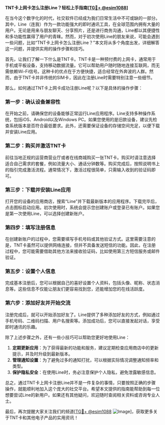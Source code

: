 **TNT卡上网卡怎么注册Line？轻松上手指南[[TG💪+ @esim1088](https://t.me/s/esim1088)]**

在当今这个数字化的时代，社交软件已经成为我们日常生活中不可或缺的一部分。其中，Line（连我）作为一款功能强大的即时通讯工具，在全球范围内拥有大量的用户。无论是用来与朋友聊天、分享照片，还是进行商务沟通，Line都以其便捷性和多功能性赢得了用户的青睐。然而，对于初次使用Line的朋友来说，可能会遇到一些问题，比如“TNT卡上网卡怎么注册Line？”本文将从多个角度出发，详细解答这一问题，并提供实用的操作步骤和技巧。

首先，让我们了解一下什么是TNT卡。TNT卡是一种预付费的上网卡，通常用于手机或平板设备，支持移动数据流量。它可以帮助用户随时随地连接互联网，而无需依赖Wi-Fi信号。这种卡的优点在于方便快捷，适合经常在外奔波的人群。然而，由于TNT卡并非传统的SIM卡，因此在注册Line时需要特别注意一些细节。

那么，如何通过TNT卡上网卡成功注册Line呢？以下是具体的操作步骤：

### 第一步：确认设备兼容性

在开始之前，请确保您的设备能够正常运行Line应用程序。Line支持多种操作系统，包括iOS、Android以及Windows PC。如果您使用的是旧款设备，建议先检查系统版本是否符合最低要求。此外，还需要保证设备的存储空间充足，以便下载并安装Line应用。

### 第二步：购买并激活TNT卡

前往当地正规的运营商营业厅或者在线商城购买一张TNT卡。购买时请注意选择适合自己需求的套餐，例如流量大小、通话分钟数等。购买完成后，按照说明书上的指引完成激活流程。通常情况下，激活过程很简单，只需输入收到的验证码即可。

### 第三步：下载并安装Line应用

打开您的设备的应用商店，搜索“Line”并下载最新版本的应用程序。下载完毕后，点击图标启动应用。初次使用时，系统会提示您创建账户或登录已有账户。如果您是第一次使用Line，可以选择创建新账户。

### 第四步：填写注册信息

在创建新账户的过程中，您需要填写手机号码或其他验证方式。这里需要注意的是，TNT卡虽然可以提供网络连接，但并不具备发送短信的功能。因此，在注册过程中，您可能需要借助其他方法来接收验证码，比如使用第三方短信服务或邮件验证。

### 第五步：设置个人信息

完成基本注册后，您可以根据自己的喜好设置个人资料，包括头像、昵称、状态消息等。这些信息不仅能让朋友们更容易找到您，还能增加您的在线活跃度。

### 第六步：添加好友并开始交流

注册完成后，就可以开始添加好友了。Line提供了多种添加好友的方式，例如通过手机号码、二维码扫描、用户名搜索等。添加成功后，您可以直接发起对话，享受即时通讯的乐趣。

除了上述步骤之外，还有一些小技巧可以帮助您更好地使用Line：

1. **定期更新应用**：为了获得最新的功能和服务，建议定期检查应用商店中的更新提示，并及时升级到最新版本。
2. **管理通知设置**：为了避免过多的通知打扰，可以根据实际情况调整通知频率和类型。
3. **保护隐私安全**：在使用Line时，务必注意保护个人隐私，避免泄露敏感信息。

总之，通过TNT卡上网卡注册Line并不是一件复杂的事情，只要按照正确的步骤操作，就能顺利地加入这个庞大的社交平台。希望本文提供的指南能帮助到每一位想要尝试Line的新用户。如果还有其他疑问，欢迎随时查阅相关资料或咨询专业人士。

最后，再次提醒大家关注我们的频道[[TG💪+ @esim1088](https://t.me/s/esim1088) ![Image](https://i.postimg.cc/4NQfJmqS/Snipaste-2025-05-13-00-14-12.png)]，获取更多关于TNT卡和其他电子产品的实用资讯！